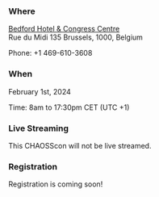 ### Where

[Bedford Hotel & Congress Centre](http://www.bedfordhotelcongresscentre.com/)  
Rue du Midi 135
Brussels, 1000, Belgium

Phone: +1 469-610-3608 

### When

February 1st, 2024

Time: 8am to 17:30pm CET (UTC +1)


### Live Streaming

This CHAOSScon will not be live streamed.

### Registration

Registration is coming soon! 